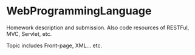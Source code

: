 # WebProgrammingLanguage

Homework description and submission. Also code resources of RESTFul, MVC, Servlet, etc.

Topic includes Front-page, XML... etc.
